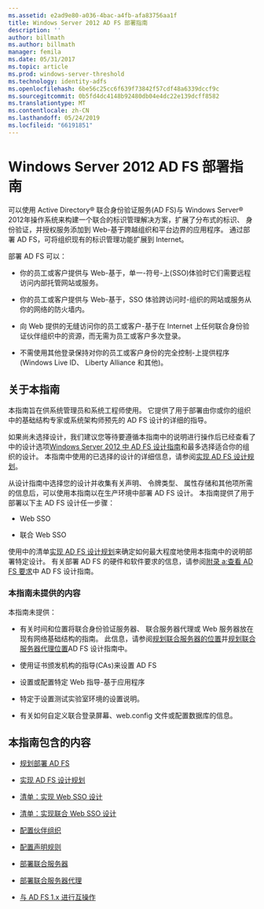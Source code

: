 ```yaml
---
ms.assetid: e2ad9e80-a036-4bac-a4fb-afa83756aa1f
title: Windows Server 2012 AD FS 部署指南
description: ''
author: billmath
ms.author: billmath
manager: femila
ms.date: 05/31/2017
ms.topic: article
ms.prod: windows-server-threshold
ms.technology: identity-adfs
ms.openlocfilehash: 6be56c25cc6f639f73842f57cdf48a6339dccf9c
ms.sourcegitcommit: 0b5fd4dc4148b92480db04e4dc22e139dcff8582
ms.translationtype: MT
ms.contentlocale: zh-CN
ms.lasthandoff: 05/24/2019
ms.locfileid: "66191851"
---
```

# <a name="windows-server-2012-ad-fs-deployment-guide"></a>Windows Server 2012 AD FS 部署指南


可以使用 Active Directory® 联合身份验证服务\(AD FS\)与 Windows Server® 2012年操作系统来构建一个联合的标识管理解决方案，扩展了分布式的标识、 身份验证，并授权服务添加到 Web\-基于跨越组织和平台边界的应用程序。 通过部署 AD FS，可将组织现有的标识管理功能扩展到 Internet。  
  
部署 AD FS 可以：  
  
-   你的员工或客户提供与 Web\-基于，单一\-符号\-上\(SSO\)体验时它们需要远程访问内部托管网站或服务。  
  
-   你的员工或客户提供与 Web\-基于，SSO 体验跨访问时\-组织的网站或服务从你的网络的防火墙内。  
  
-   向 Web 提供的无缝访问你的员工或客户\-基于在 Internet 上任何联合身份验证伙伴组织中的资源，而无需为员工或客户多次登录。  
  
-   不需使用其他登录保持对你的员工或客户身份的完全控制\-上提供程序\(Windows Live ID、 Liberty Alliance 和其他\)。  
  
## <a name="about-this-guide"></a>关于本指南  
本指南旨在供系统管理员和系统工程师使用。 它提供了用于部署由你或你的组织中的基础结构专家或系统架构师预先的 AD FS 设计的详细的指导。  
  
如果尚未选择设计，我们建议您等待要遵循本指南中的说明进行操作后已经查看了中的设计选项[Windows Server 2012 中 AD FS 设计指南](https://technet.microsoft.com/library/dd807036.aspx)和最多选择适合你的组织的设计。 本指南中使用的已选择的设计的详细信息，请参阅[实现 AD FS 设计规划](Implementing-Your-AD-FS-Design-Plan.md)。  
  
从设计指南中选择您的设计并收集有关声明、 令牌类型、 属性存储和其他项所需的信息后，可以使用本指南以在生产环境中部署 AD FS 设计。 本指南提供了用于部署以下主 AD FS 设计任一步骤：  
  
-   Web SSO  
  
-   联合 Web SSO  
  
使用中的清单[实现 AD FS 设计规划](Implementing-Your-AD-FS-Design-Plan.md)来确定如何最大程度地使用本指南中的说明部署特定设计。 有关部署 AD FS 的硬件和软件要求的信息，请参阅[附录 a:查看 AD FS 要求](https://technet.microsoft.com/library/ff678034.aspx)中 AD FS 设计指南。  
  
### <a name="what-this-guide-does-not-provide"></a>本指南未提供的内容  
本指南未提供：  
  
-   有关时间和位置将联合身份验证服务器、 联合服务器代理或 Web 服务器放在现有网络基础结构的指南。 此信息，请参阅[规划联合服务器的位置](https://technet.microsoft.com/library/dd807069.aspx)并[规划联合服务器代理位置](https://technet.microsoft.com/library/dd807130.aspx)AD FS 设计指南中。  
  
-   使用证书颁发机构的指导\(CAs\)来设置 AD FS  
  
-   设置或配置特定 Web 指导\-基于应用程序  
  
-   特定于设置测试实验室环境的设置说明。  
  
-   有关如何自定义联合登录屏幕、web.config 文件或配置数据库的信息。  
  
## <a name="in-this-guide"></a>本指南包含的内容  
  
-   [规划部署 AD FS](Planning-to-Deploy-AD-FS.md)  
  
-   [实现 AD FS 设计规划](Implementing-Your-AD-FS-Design-Plan.md)  
  
-   [清单：实现 Web SSO 设计](Checklist--Implementing-a-Web-SSO-Design.md)  
  
-   [清单：实现联合 Web SSO 设计](Checklist--Implementing-a-Federated-Web-SSO-Design.md)  
  
-   [配置伙伴组织](Configuring-Partner-Organizations.md)  
  
-   [配置声明规则](Configuring-Claim-Rules.md)  
  
-   [部署联合服务器](Deploying-Federation-Servers.md)  
  
-   [部署联合服务器代理](Deploying-Federation-Server-Proxies.md)  
  
-   [与 AD FS 1.x 进行互操作](Interoperating-with-AD-FS-1.x.md)  
